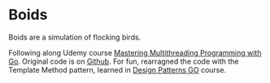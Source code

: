# Boids

Boids are a simulation of flocking birds.

Following along Udemy course [Mastering Multithreading Programming with Go](https://www.udemy.com/course/multithreading-in-go-lang/learn/lecture/18225882#overview).  Original code is on [Github](https://github.com/cutajarj/multithreadingingo).  For fun, rearragned the code with the Template Method pattern, learned in [Design Patterns GO](https://www.udemy.com/course/design-patterns-go/) course.
